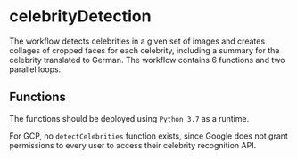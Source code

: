 # celebrityDetection

The workflow detects celebrities in a given set of images and creates collages of cropped faces for each celebrity, including a summary for the celebrity translated to German. The workflow contains 6 functions and two parallel loops.

## Functions

The functions should be deployed using `Python 3.7` as a runtime.

For GCP, no `detectCelebrities` function exists, since Google does not grant permissions to every user to access their celebrity recognition API.